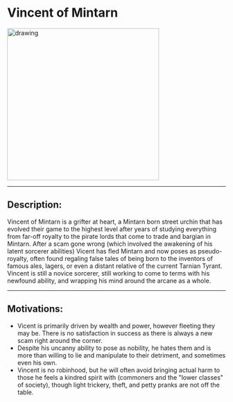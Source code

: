 # Vincent of Mintarn
<img src="https://cdn.discordapp.com/attachments/1043316981291561012/1145410145510244492/708151_oZ3p2cg0.png" alt="drawing" width="350"/>

---
## Description:
Vincent of Mintarn is a grifter at heart, a Mintarn born street urchin that has evolved their game to the highest level after years of studying everything from far-off royalty to the pirate lords that come to trade and bargian in Mintarn.
After a scam gone wrong (which involved the awakening of his latent sorcerer abilities) Vicent has fled Mintarn and now poses as pseudo-royalty, often found regaling false tales of being born to the inventors of famous ales, lagers, or even a distant relative of the current Tarnian Tyrant.
Vincent is still a novice sorcerer, still working to come to terms with his newfound ability, and wrapping his mind around the arcane as a whole.

---
## Motivations:
- Vicent is primarily driven by wealth and power, however fleeting they may be. There is no satisfaction in success as there is always a new scam right around the corner.
- Despite his uncanny ability to pose as nobility, he hates them and is more than willing to lie and manipulate to their detriment, and sometimes even his own.
- Vincent is no robinhood, but he will often avoid bringing actual harm to those he feels a kindred spirit with (commoners and the "lower classes" of society), though light trickery, theft, and petty pranks are not off the table.
